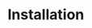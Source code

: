 [title]: # (Installation)
[tags]: # (introduction)
[priority]: # (4)
[display]: # (none)
# Installation

<!-- add installation instructions that pertain directly to the Secret Server installation

Do not add third-party installation information here that can be looked up on vendor sites. Provide URLs to any third-party documentation, but don't include all the steps. Only reference the steps directly required for the integration with Secret Server. -->
